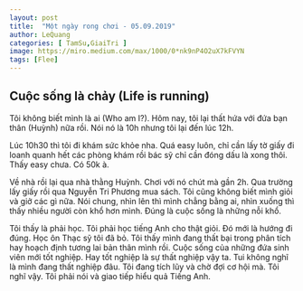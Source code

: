 ```yaml
---
layout: post
title:  "Một ngày rong chơi - 05.09.2019"
author: LeQuang
categories: [ TamSu,GiaiTri ]
image: https://miro.medium.com/max/1000/0*nk9nP4O2uX7kFVYN
tags: [Flee]
---
```


## Cuộc sống là chảy (Life is running)

Tôi không biết mình là ai (Who am I?). Hôm nay, tôi lại thất hứa với đứa bạn thân (Huỳnh) nữa rồi. Nói nó là 10h nhưng tôi lại đến lúc 12h. 

Lúc 10h30 thì tôi đi khám sức khỏe nha. Quá easy luôn, chỉ cần lấy tờ giấy đi loanh quanh hết các phòng khám rồi bác sỹ chỉ cần đóng dấu là xong thôi. Thấy easy chưa. Có 50k à.

Về nhà rồi lại qua nhà thằng Huỳnh. Chơi với nó chút mà gần 2h. Qua trường lấy giấy rồi qua Nguyễn Tri Phương mua sách. Tôi cũng không biết mình giỏi và giở các gì nữa. Nói chung, nhìn lên thì mình chẳng bằng ai, nhìn xuống thì thấy nhiều người còn khổ hơn mình. Đúng là cuộc sống là những nỗi khổ.

Tôi thấy là phải học. Tôi phải học tiếng Anh cho thật giỏi. Đó mới là hướng đi đúng. Học ôn Thạc sỹ tôi đã bỏ. Tôi thấy mình đang thất bại trong phân tích hay hoạch định tương lai bản thân mình rồi. Cuộc sống của những đứa sinh viên mới tốt nghiệp. Hay tốt nghiệp là sự thất nghiệp vậy ta. Tui không nghĩ là mình đang thất nghiệp đâu. Tôi đang tích lũy và chờ đợi cơ hội mà. Tôi nghĩ vậy. Tôi phải nói và giao tiếp hiểu quả Tiếng Anh.

